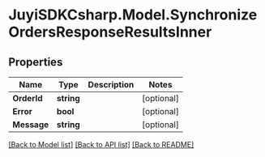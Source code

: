 
# JuyiSDKCsharp.Model.SynchronizeOrdersResponseResultsInner

## Properties

Name | Type | Description | Notes
------------ | ------------- | ------------- | -------------
**OrderId** | **string** |  | [optional] 
**Error** | **bool** |  | [optional] 
**Message** | **string** |  | [optional] 

[[Back to Model list]](../README.md#documentation-for-models)
[[Back to API list]](../README.md#documentation-for-api-endpoints)
[[Back to README]](../README.md)

